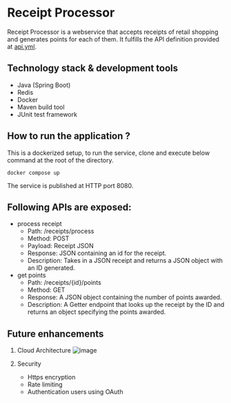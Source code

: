 # Receipt Processor

Receipt Processor is a webservice that accepts receipts of retail shopping and generates points for each of them. It fulfills the API definition provided at [api.yml](https://github.com/fetch-rewards/receipt-processor-challenge/blob/main/api.yml).

## Technology stack & development tools
- Java (Spring Boot)
- Redis
- Docker
- Maven build tool
- JUnit test framework

## How to run the application ?
This is a dockerized setup, to run the service, clone and execute below command at the root of the directory.
```
docker compose up
```
The service is published at HTTP port 8080. 

## Following APIs are exposed:
- process receipt
    - Path: /receipts/process
    - Method: POST
    - Payload: Receipt JSON
    - Response: JSON containing an id for the receipt.
    - Description: Takes in a JSON receipt and returns a JSON object with an ID generated.
- get points
    - Path: /receipts/{id}/points
    - Method: GET
    - Response: A JSON object containing the number of points awarded.
    - Description: A Getter endpoint that looks up the receipt by the ID and returns an object specifying the points awarded.
 
## Future enhancements
1. Cloud Architecture
   ![image](https://github.com/user-attachments/assets/548c2220-afe6-4eeb-acc4-c113541a1f16)

3. Security
    - Https encryption
    - Rate limiting
    - Authentication users using OAuth
